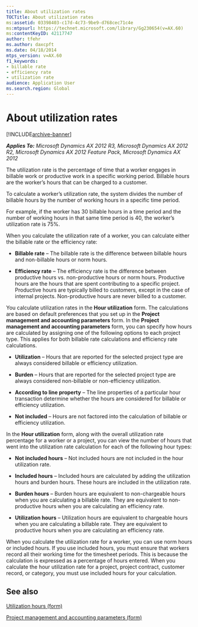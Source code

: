 ```yaml
---
title: About utilization rates
TOCTitle: About utilization rates
ms:assetid: 03398403-c17d-4c73-9be9-d768cec71c4e
ms:mtpsurl: https://technet.microsoft.com/library/Gg230654(v=AX.60)
ms:contentKeyID: 42117747
author: tfehr
ms.author: daxcpft
ms.date: 04/18/2014
mtps_version: v=AX.60
f1_keywords:
- billable rate
- efficiency rate
- utilization rate
audience: Application User
ms.search.region: Global
---
```


# About utilization rates 


[!INCLUDE[archive-banner](includes/archive-banner.md)]


_**Applies To:** Microsoft Dynamics AX 2012 R3, Microsoft Dynamics AX 2012 R2, Microsoft Dynamics AX 2012 Feature Pack, Microsoft Dynamics AX 2012_

The utilization rate is the percentage of time that a worker engages in billable work or productive work in a specific working period. Billable hours are the worker’s hours that can be charged to a customer.

To calculate a worker’s utilization rate, the system divides the number of billable hours by the number of working hours in a specific time period.

For example, if the worker has 30 billable hours in a time period and the number of working hours in that same time period is 40, the worker’s utilization rate is 75%.

When you calculate the utilization rate of a worker, you can calculate either the billable rate or the efficiency rate:

  - **Billable rate** – The billable rate is the difference between billable hours and non-billable hours or norm hours.

  - **Efficiency rate** – The efficiency rate is the difference between productive hours vs. non-productive hours or norm hours. Productive hours are the hours that are spent contributing to a specific project. Productive hours are typically billed to customers, except in the case of internal projects. Non-productive hours are never billed to a customer.

You calculate utilization rates in the **Hour utilization** form. The calculations are based on default preferences that you set up in the **Project management and accounting parameters** form. In the **Project management and accounting parameters** form, you can specify how hours are calculated by assigning one of the following options to each project type. This applies for both billable rate calculations and efficiency rate calculations.

  - **Utilization** – Hours that are reported for the selected project type are always considered billable or efficiency utilization.

  - **Burden** – Hours that are reported for the selected project type are always considered non-billable or non-efficiency utilization.

  - **According to line property** – The line properties of a particular hour transaction determine whether the hours are considered for billable or efficiency utilization.

  - **Not included** – Hours are not factored into the calculation of billable or efficiency utilization.

In the **Hour utilization** form, along with the overall utilization rate percentage for a worker or a project, you can view the number of hours that went into the utilization rate calculation for each of the following hour types:

  - **Not included hours** – Not included hours are not included in the hour utilization rate.

  - **Included hours** – Included hours are calculated by adding the utilization hours and burden hours. These hours are included in the utilization rate.

  - **Burden hours** – Burden hours are equivalent to non-chargeable hours when you are calculating a billable rate. They are equivalent to non-productive hours when you are calculating an efficiency rate.

  - **Utilization hours** – Utilization hours are equivalent to chargeable hours when you are calculating a billable rate. They are equivalent to productive hours when you are calculating an efficiency rate.

When you calculate the utilization rate for a worker, you can use norm hours or included hours. If you use included hours, you must ensure that workers record all their working time for the timesheet periods. This is because the calculation is expressed as a percentage of hours entered. When you calculate the hour utilization rate for a project, project contract, customer record, or category, you must use included hours for your calculation.

## See also

[Utilization hours (form)](https://technet.microsoft.com/library/hh208657\(v=ax.60\))

[Project management and accounting parameters (form)](https://technet.microsoft.com/library/aa599440\(v=ax.60\))

  


